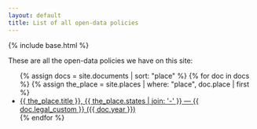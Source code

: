 ```yaml
---
layout: default
title: List of all open-data policies
---
```


{% include base.html %}

These are all the open-data policies we have on this site:

<ul>
{% assign docs = site.documents | sort: "place" %}
{% for doc in docs %}
  {% assign the_place = site.places | where: "place", doc.place | first %}
  <li>
    <a href="{{ doc.url }}">{{ the_place.title }}, {{ the_place.states | join: '-' }} — {{ doc.legal_custom }} ({{ doc.year }})</a>
  </li>
{% endfor %}
</ul>
